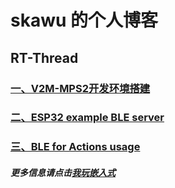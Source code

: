 # skawu 的个人博客 

## RT-Thread
### [一、V2M-MPS2开发环境搭建](./v2m-mps2.md)
### [二、ESP32 example BLE server](./tutorial/Gatt_Server_Example_Walkthrough.md)
### [三、BLE for Actions usage](./ble/index.html)

##### 更多信息请点击[我玩嵌入式](http://linuxc.com.cn/)

